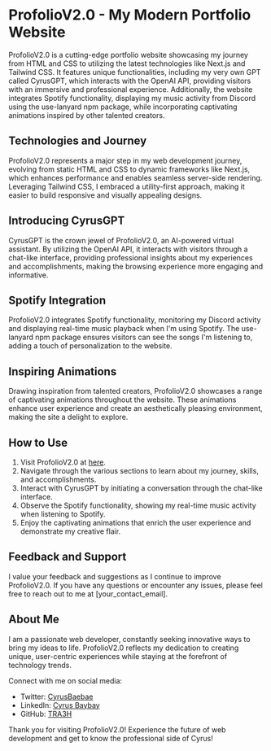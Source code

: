 # ProfolioV2.0 - My Modern Portfolio Website

ProfolioV2.0 is a cutting-edge portfolio website showcasing my journey from HTML and CSS to utilizing the latest technologies like Next.js and Tailwind CSS. It features unique functionalities, including my very own GPT called CyrusGPT, which interacts with the OpenAI API, providing visitors with an immersive and professional experience. Additionally, the website integrates Spotify functionality, displaying my music activity from Discord using the use-lanyard npm package, while incorporating captivating animations inspired by other talented creators.

## Technologies and Journey

ProfolioV2.0 represents a major step in my web development journey, evolving from static HTML and CSS to dynamic frameworks like Next.js, which enhances performance and enables seamless server-side rendering. Leveraging Tailwind CSS, I embraced a utility-first approach, making it easier to build responsive and visually appealing designs.

## Introducing CyrusGPT

CyrusGPT is the crown jewel of ProfolioV2.0, an AI-powered virtual assistant. By utilizing the OpenAI API, it interacts with visitors through a chat-like interface, providing professional insights about my experiences and accomplishments, making the browsing experience more engaging and informative.

## Spotify Integration

ProfolioV2.0 integrates Spotify functionality, monitoring my Discord activity and displaying real-time music playback when I'm using Spotify. The use-lanyard npm package ensures visitors can see the songs I'm listening to, adding a touch of personalization to the website.

## Inspiring Animations

Drawing inspiration from talented creators, ProfolioV2.0 showcases a range of captivating animations throughout the website. These animations enhance user experience and create an aesthetically pleasing environment, making the site a delight to explore.

## How to Use

1. Visit ProfolioV2.0 at [here](https://profolio-v2-0.vercel.app/).
2. Navigate through the various sections to learn about my journey, skills, and accomplishments.
3. Interact with CyrusGPT by initiating a conversation through the chat-like interface.
4. Observe the Spotify functionality, showing my real-time music activity when listening to Spotify.
5. Enjoy the captivating animations that enrich the user experience and demonstrate my creative flair.

## Feedback and Support

I value your feedback and suggestions as I continue to improve ProfolioV2.0. If you have any questions or encounter any issues, please feel free to reach out to me at [your_contact_email].

## About Me

I am a passionate web developer, constantly seeking innovative ways to bring my ideas to life. ProfolioV2.0 reflects my dedication to creating unique, user-centric experiences while staying at the forefront of technology trends.

Connect with me on social media:

- Twitter: [CyrusBaebae](https://twitter.com/CyrusBaebae)
- LinkedIn: [Cyrus Baybay](https://www.linkedin.com/in/cyrus-baybay-69a809175/)
- GitHub: [TRA3H](https://github.com/TRA3H)

Thank you for visiting ProfolioV2.0! Experience the future of web development and get to know the professional side of Cyrus!

